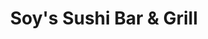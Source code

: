 ---
layout: place
title: "Soy's Sushi Bar & Grill"
permalink: /utah/murray/soy-s-sushi-bar-grill.html
stateAbbr: UT
stateName: Utah
cityName: Murray
seo:
  name: "Soy's Sushi Bar & Grill"
  type: Restaurant
  links: http://www.soysushiutah.com/
description: "Looking for sushi in Murray, Utah? Check out Soy's Sushi Bar & Grill for a delightful Japanese dining experience. Enjoy a variety of sushi and other dishes i..."
place_id: ChIJv6ev8iSKUocRXb51FOz2VlY
photos:
  - name: >-
      places/ChIJv6ev8iSKUocRXb51FOz2VlY/photos/AeeoHcIyIibJ68MRoVCO3hlXkzD0Pc4B7tN9kTNqzRuA61d2jEz09J7YlDH0kwa89743tsi9Y0l8h4_numakGWa1QxAgrKmmeGNhMdCg-wIydwz3OukUv7KgteCI_vEMK-8v2ZhfOmZPGEjPquHsdlhK-0rYIPZTiO_A_2uAenO4eQND9nCVnHNNN9gSZCwTJehgls9BnVQ8k1FaR3hpOfQ7GLcCW_Fb1kkYMPg9mpyQZvfLO0RhUSTuyj3ljCdf1gkIxtkDPNZi0a_aa5aJySU1DLb-cEaucLeo-bi5c0rwfUu2FNJOdjBCxAUrLvPKkljAe8qUB8U2lTO0q2CEpNL2E4cKpa0Mrl_CDy4NE1WWCAClfKhLEVT2eibSM1vn5aVHzTyngCWfOe8uyKJ7I2kAK_ctIjEmIChAyCWNEM0WE0vsTdXM
    widthPx: 4032
    heightPx: 3024
    authorAttributions:
      - displayName: Nathan Hawkes
        uri: https://maps.google.com/maps/contrib/105279642602403919519
        photoUri: >-
          https://lh3.googleusercontent.com/a-/ALV-UjU02KNgpBcQZoPipp4Pp6QBX0kKp6L6nxGoWq_vjEkz5T5I-URU=s100-p-k-no-mo
    flagContentUri: >-
      https://www.google.com/local/imagery/report/?cb_client=maps_api_places.places_api&image_key=!1e10!2sCIHM0ogKEICAgICErsC1-wE&hl=en-US
    googleMapsUri: >-
      https://www.google.com/maps/place//data=!3m4!1e2!3m2!1sCIHM0ogKEICAgICErsC1-wE!2e10!4m2!3m1!1s0x87528a24f2afa7bf:0x5656f6ec1475be5d
  - name: >-
      places/ChIJv6ev8iSKUocRXb51FOz2VlY/photos/AeeoHcIQpzk4IptRQTYCU1I-0BFoG6E9VbF7P3NKXVIHS9YqbQr6AuoDqYnKl1lDjoXKLs9XmaPsSKNxJ7nvE1EYDRkU_rH0t5t675pjlaayvo6TlGtAjHf_MIs15wlTarmBAqaJ9Vj0b8Jje7aEZs72E4sgfj2FcboUK8VRG2FRmeRkTu3tpH2nt1j0sv6lgXnvjC8gqvYWGovVVFVqdjXVh5EJc3-K6ZIH9UvocHYEbeg8E-SPOyC7NNTG5QlgjP9uy1k3ugpHVuT1BTdwXLXPf7y2eKKX0M6_csnwcHvr7V-S1qt0cKskMJmF0H6VWKXhuXrk3KzrmitPiyJR3J3sxSzrvqvK18zIB6WiBGzYEmkPVo3KxYzAfSvr8S0OsfD-eMyKmkJ2dOlDdQARAsOXr3BfkhhaTuRj8a1G1xQG_6sTzYTg
    widthPx: 4800
    heightPx: 3600
    authorAttributions:
      - displayName: J. Ryan Wallace
        uri: https://maps.google.com/maps/contrib/110896426585296796943
        photoUri: >-
          https://lh3.googleusercontent.com/a-/ALV-UjVR-S89K4hP1cScb5cfqRGFViWAoqjhj7x_stJCc_oBXLC_sT78=s100-p-k-no-mo
    flagContentUri: >-
      https://www.google.com/local/imagery/report/?cb_client=maps_api_places.places_api&image_key=!1e10!2sCIHM0ogKEICAgIDX3PqHtwE&hl=en-US
    googleMapsUri: >-
      https://www.google.com/maps/place//data=!3m4!1e2!3m2!1sCIHM0ogKEICAgIDX3PqHtwE!2e10!4m2!3m1!1s0x87528a24f2afa7bf:0x5656f6ec1475be5d
  - name: >-
      places/ChIJv6ev8iSKUocRXb51FOz2VlY/photos/AeeoHcKn4__mN13qRyQd-yHZNNkJLLhEbsdjHvPPqlHuocC5fhQWRwM5-v1TmP6CDWDWXrV5nZmBvuBdwKCTA8-rHw47fH1dL4cqsduXdiCaaXmpN3LxNgEMrIQFD3e_uEltYgThW_cSicK9MNjsNDMkdmHNUYu3F39BHpZwfNSLMM-nVuZsEzjJj7H8RbywNL3v1oeFccd6Rtst9Fz6nuYPR5t_UCp13THy6D5fJFDxdXUXoCGUxKsongPOwVqgBrvQyuV--y2MQTZq0Ep6NkBXL3YhztUJsI3z70Deo7DG-LREI-kBKGG0LyY8qeR-LZBuev-Fva0m_lA1YJ-S0rfC_uFalFNmv7JXQBzfu7rOLv0kZL5E2YCddpjkj0thjLH2W0zvDGryXVOwg-DAb4RXhjKwXYJDJtnhftdQKwSQ2Ra6JQ
    widthPx: 3000
    heightPx: 4000
    authorAttributions:
      - displayName: Pascal Braun
        uri: https://maps.google.com/maps/contrib/114488718732628255493
        photoUri: >-
          https://lh3.googleusercontent.com/a-/ALV-UjVtF2si5Tx6mVz8ccFUac_LmpnnaNFdmfudhbxGSscWiR0G_zqc=s100-p-k-no-mo
    flagContentUri: >-
      https://www.google.com/local/imagery/report/?cb_client=maps_api_places.places_api&image_key=!1e10!2sCIHM0ogKEICAgMCImL31EA&hl=en-US
    googleMapsUri: >-
      https://www.google.com/maps/place//data=!3m4!1e2!3m2!1sCIHM0ogKEICAgMCImL31EA!2e10!4m2!3m1!1s0x87528a24f2afa7bf:0x5656f6ec1475be5d
  - name: >-
      places/ChIJv6ev8iSKUocRXb51FOz2VlY/photos/AeeoHcIjggDpWe9O1_vUUmKbTtNt_sYEh8r66DtYuD6OmikqStZ1sdw1yI5ubPP2tfLJawnW2-L97HBeCvZDcrFXr5ic0q-Q8t7A-wp8jsE0vxQzvej-OD1HmEa0z8VqxxBDdluSJ2fRWaEXvvUZ3uaFtB9WpJEP4LgxHdK4W7MaSf7HJGrtkozJ6Bu03rryQTzyedexak3S_62X2_-qHNLx-ZOeRGMiPZ2vLmwNlLDcVatmx8MU1ifUC-pxZOtqV3FUJ-0g2e7UajEk7Tvc-C6SszQr4UfqhXz7ZeuhG3wPKYXL8-t6Xm0jSZO880Hz3sGgMFR8_9bZcqvr_RjLlWFDncNYDHckYBOuN2erShU8r5CFpI5cfFXJURYHDkHzvWlvaZAJBAZRHUSwPdcrTKtQZDN1JnI3S-tZcRhp5hUtyv-pz8Dh
    widthPx: 4000
    heightPx: 1868
    authorAttributions:
      - displayName: Ofir Michael
        uri: https://maps.google.com/maps/contrib/107126681001984988170
        photoUri: >-
          https://lh3.googleusercontent.com/a-/ALV-UjUwccEqUrkZ-N9mW2eKhQouDutvHyD3V4Hx2Y3uPIWVyiHzeVFR=s100-p-k-no-mo
    flagContentUri: >-
      https://www.google.com/local/imagery/report/?cb_client=maps_api_places.places_api&image_key=!1e10!2sCIHM0ogKEICAgIDfpunepAE&hl=en-US
    googleMapsUri: >-
      https://www.google.com/maps/place//data=!3m4!1e2!3m2!1sCIHM0ogKEICAgIDfpunepAE!2e10!4m2!3m1!1s0x87528a24f2afa7bf:0x5656f6ec1475be5d
  - name: >-
      places/ChIJv6ev8iSKUocRXb51FOz2VlY/photos/AeeoHcIMHzUvGcprm-WTqaqKrOkB5gZlHP_d9kE1GMM_EeB_Fg8ElhWzt9xAzX_a5WXbyA-wHS7iSSydn-7PRNJzkiHfLem6lm0OK1cwLDeo9z1mr5igineEAf1OpSkyZP9EO4S-delkPmiT5ssow-WO1CceMVqg54nzVROYNzJj6y8SZ9IGO7KkwIuDwr-GX4mdp03ZYX8iiAYGnt8TUnjttBe279U5usqoZgZ5x2fJm3PbZfA-Z2GrIptf6RiE2SgDsP_dsWSo78Y8PIeSd7mLHohvxhKbCn2EPxUvXUUDMZlywna2rCpCvZ3JadV-97WsC8QVFiIx8UxaNM9sPu2miJsxhmxZeV34yeOVldqCeIwsbncaFMEh-DuhE7aafxW98ImJ0P37OwKMcacjW29fwBRVQONjD20KpJWxXavT-fvTVdYs
    widthPx: 4080
    heightPx: 3072
    authorAttributions:
      - displayName: Eric Paul Rogers
        uri: https://maps.google.com/maps/contrib/108720371424350991626
        photoUri: >-
          https://lh3.googleusercontent.com/a-/ALV-UjU4V2TLKIEVxVsLx8ZavBTtD_XAW11gRQ08pojIryVh4gScSlWuAQ=s100-p-k-no-mo
    flagContentUri: >-
      https://www.google.com/local/imagery/report/?cb_client=maps_api_places.places_api&image_key=!1e10!2sCIHM0ogKEICAgIC-3u2UhgE&hl=en-US
    googleMapsUri: >-
      https://www.google.com/maps/place//data=!3m4!1e2!3m2!1sCIHM0ogKEICAgIC-3u2UhgE!2e10!4m2!3m1!1s0x87528a24f2afa7bf:0x5656f6ec1475be5d
  - name: >-
      places/ChIJv6ev8iSKUocRXb51FOz2VlY/photos/AeeoHcLLar1sGQ8756jcUdXfjwBBHcGz6EQRsCYz87ybpvcGXnflxCysOxsSKjsf4tDNYtcbyrW3sRR7MjmRg2IbBAWeOZe53Af4D2vJKm8SEMJZJaVEV-vRuYop7PwFtm-LSSeCJecC_DPciKyeVZ6a6orZa5If_0iaA3RamMDERTbPNjZHy8Y5kzfV53OvUrZy51J6Zy1fHTfeG76MKPqJndblmuFjmKwfoT0xECtDaI3bdhGvflo7VkZjObM4MylUuoYXx-8zsO0msIkTW2a2nRygE-fZovhhWnOczpaMlBGoIm_DQPUp4d6HW2y4qfxfMNWDSDDBXPIYd3DL2QmKgqhLjFsa_DctUSEst6xauM_D7tlWLH2kqCfCNc-rKOkQF0KbyzwQj7QdXJ9kbRW9rZo83XBV23QigkZxtiiHRu_n8MBj
    widthPx: 4032
    heightPx: 2268
    authorAttributions:
      - displayName: Christina Beebe
        uri: https://maps.google.com/maps/contrib/116955259890957122431
        photoUri: >-
          https://lh3.googleusercontent.com/a-/ALV-UjXVabwGPFVSeDwU6qEXh2yfPZLJ5H6NdLnr3wHifJ3mrlea5umYtQ=s100-p-k-no-mo
    flagContentUri: >-
      https://www.google.com/local/imagery/report/?cb_client=maps_api_places.places_api&image_key=!1e10!2sCIHM0ogKEICAgICls8n74QE&hl=en-US
    googleMapsUri: >-
      https://www.google.com/maps/place//data=!3m4!1e2!3m2!1sCIHM0ogKEICAgICls8n74QE!2e10!4m2!3m1!1s0x87528a24f2afa7bf:0x5656f6ec1475be5d
  - name: >-
      places/ChIJv6ev8iSKUocRXb51FOz2VlY/photos/AeeoHcIhPlw_7rsRc1ddsmFlg-qg4mg308baQYrUY8ngf6VBHv1yvYAh_mNkWnCl8JUwI1RD5nUgrVYG64OioXYj3Q2oBHVlvtsc1iMjrkDX--MVE4EPTyY7dtmL8G8v_ymkmKDFr_6Esdw48R58X2tCzwl8Q7eS2pEiemcF9MHllK9gl1ZX1T5BqkuMiObVC32vN9p-LNC3923H0dflqPYpLAu_a9r_nwFpRg_tVTwlbhwnH_Kea58fxIGl-lptpRnR2bi02iS1U8eD4W495zEKmJkdbdEqMEPXZAiD3dDodxqJL2N09U3fgUJ5KkbK3raFsccQ-w_8nnZh3KJMEqXM7AwRyzdytCnjex4jj35_LXoXS8Ixn29W5JTszK0xza_3TgPOciQLREBZ8DvQ0iE4jHjQLCIddYFmEPRfKIEwy4CZyhSp
    widthPx: 3024
    heightPx: 4032
    authorAttributions:
      - displayName: Sérgio Ribeiro
        uri: https://maps.google.com/maps/contrib/105689692295786790351
        photoUri: >-
          https://lh3.googleusercontent.com/a-/ALV-UjVbGngliPa8IJYyDPW1MWpTILjpmE1ReIciT0LG8ntPUZzSVt3DsA=s100-p-k-no-mo
    flagContentUri: >-
      https://www.google.com/local/imagery/report/?cb_client=maps_api_places.places_api&image_key=!1e10!2sCIHM0ogKEICAgIC6yYmNlwE&hl=en-US
    googleMapsUri: >-
      https://www.google.com/maps/place//data=!3m4!1e2!3m2!1sCIHM0ogKEICAgIC6yYmNlwE!2e10!4m2!3m1!1s0x87528a24f2afa7bf:0x5656f6ec1475be5d
  - name: >-
      places/ChIJv6ev8iSKUocRXb51FOz2VlY/photos/AeeoHcIlZd9bj58QMqYQN03ROmQMu1g36_tQphvQIM1WToszd9Ouf3ofXYN9Pek4mgs3GcrmIyYVB5vxV57WkRriq6MjYRyXq9Zbn9DIjciespPvJfaGX4m4FQ84ZnnPpCLA7MBKbLvNRDg-i1vk21lK4eXcD5e6Rz-PRNexTeZ2r05dE80bBjlb0wF9ErrcjHZPtjbHVo7931Z8FGfxI0Wr6HD3LqgT7f1wXHKyo5I4EbwP0VG7Z-Cg6uUH4vSyKvK6bx33v2tN2qbNYsxpSnACH0dtCOC_FQactTbiprJyNtxxvJfexM4_GmSYfWMUno9OBJ1Aw1tf3yasEDVcXxsFOEqAeaEu8VLNh-fOWtzdo2DAMQcLQBL07c-rIhRAuJqxmEPIcQrQCARHTIXoC9A1ZX_Q-z7zZpzMMPJge3kPaxdloZhQ
    widthPx: 3072
    heightPx: 4080
    authorAttributions:
      - displayName: Alejandro Martinez
        uri: https://maps.google.com/maps/contrib/112464360933710207799
        photoUri: >-
          https://lh3.googleusercontent.com/a-/ALV-UjXoHD1tVtBSxFFZPkl4rwS7GB-7ca78GZyLXYI9VB0m5pq1QpUs=s100-p-k-no-mo
    flagContentUri: >-
      https://www.google.com/local/imagery/report/?cb_client=maps_api_places.places_api&image_key=!1e10!2sCIHM0ogKEICAgIC_8MnL0gE&hl=en-US
    googleMapsUri: >-
      https://www.google.com/maps/place//data=!3m4!1e2!3m2!1sCIHM0ogKEICAgIC_8MnL0gE!2e10!4m2!3m1!1s0x87528a24f2afa7bf:0x5656f6ec1475be5d
  - name: >-
      places/ChIJv6ev8iSKUocRXb51FOz2VlY/photos/AeeoHcKVERA8KfE93fdwNeSYTphMUTqS2HhdULAwrYhEjG773sUATFHHI6D_O-eWZi1fA-njqVyliqEe1AmR0cZNl39FztZtYxoSbDzNgUWvpDbEUQbc7IM8E5BDxirGCglYPqIU5tqPZZqwVaeFGfUd-g_RoyRi8FWozIBGd7ARylWcyXzXUZ3AjAO4kd9gai1BsplWUeoztcJ41KeFI_Ti_oPdl_rNL6cWkXzQiz2P85DTy7eSTZh7GBHrRMSQ_pOi218YprjRSMUDTKIro8l9Vr4CaDZ3aqidohBNlwUemLRPPg0Nrp43kyntTDjylRSfRrVLjPnPTG89tzDSjO-HojjcJctxC7DhQRt24q0v13hnu4Z2ZbmVWSMDziHNVEd4bLJ5HjE1k1MzomO9nkpkeIvdTVZeyF29V_I3x9T0WEb3N50
    widthPx: 3024
    heightPx: 4032
    authorAttributions:
      - displayName: Mike Dunnell
        uri: https://maps.google.com/maps/contrib/107813986738479653127
        photoUri: >-
          https://lh3.googleusercontent.com/a-/ALV-UjW0VbJNMKK3huVUzGKliKJMnAXXYC5v1R-nozziXYVQN9rj0pPz=s100-p-k-no-mo
    flagContentUri: >-
      https://www.google.com/local/imagery/report/?cb_client=maps_api_places.places_api&image_key=!1e10!2sCIHM0ogKEICAgIDO45ynpgE&hl=en-US
    googleMapsUri: >-
      https://www.google.com/maps/place//data=!3m4!1e2!3m2!1sCIHM0ogKEICAgIDO45ynpgE!2e10!4m2!3m1!1s0x87528a24f2afa7bf:0x5656f6ec1475be5d
  - name: >-
      places/ChIJv6ev8iSKUocRXb51FOz2VlY/photos/AeeoHcI27WdTW72ysf3PB6M-Is-OtYzjOTHOFcNkTOIT9_qOCgJkkesMukw_BAmEGUe5sSEU1LQgo_V-4Re7g2RxAK36ttM1SSN_J2w50Q6M11i3xgn911JSdNyy3VcJOFvDF-dkhoykESHpZkUMr8DJA3LM3E_DEGpUfH9At6SU9lIUQ9GvUwjMT6ZmyqXz3gUIiOA0xQQX2Pw6Zv3_SXsasWiYTvJ48t6A6myaHoG2c6SgU_O8DU8G-RJ6ueFzVk2g0Kbcm0H9GYypxAJrrH0fSyEqip3QrYuZxn6I07JAhqQGFIncd0q1ETQ3BX5Fw6g8HViK_bxolBId6IN86_uHMyAjDJxXxKUKDB7yjsYLmv5HnQZifCs49HM9l6LDPIerRbAK3IrrmT0PKcpqKuSJVBHsZDYdH8WUoQ_mZdfSeo6xsf5H
    widthPx: 3024
    heightPx: 4032
    authorAttributions:
      - displayName: Steve
        uri: https://maps.google.com/maps/contrib/103931953492667446125
        photoUri: >-
          https://lh3.googleusercontent.com/a/ACg8ocJpiIA82J2eAakocJbf1HT6Ll87RzmBSJP8n8g9DJG-6rNvcg=s100-p-k-no-mo
    flagContentUri: >-
      https://www.google.com/local/imagery/report/?cb_client=maps_api_places.places_api&image_key=!1e10!2sCIHM0ogKEICAgIDqtu3_7QE&hl=en-US
    googleMapsUri: >-
      https://www.google.com/maps/place//data=!3m4!1e2!3m2!1sCIHM0ogKEICAgIDqtu3_7QE!2e10!4m2!3m1!1s0x87528a24f2afa7bf:0x5656f6ec1475be5d
address: 4923 State St, Murray, UT 84107, USA
street: 4923 State St
city: Murray
state: UT
zip: '84107'
country: USA
neighborhood: null
latitude: '40.664569'
longitude: '-111.887994'
accessibility_options:
  wheelchairAccessibleParking: true
  wheelchairAccessibleRestroom: true
  wheelchairAccessibleSeating: true
business_status: OPERATIONAL
name: Soy's Sushi Bar & Grill
google_maps_links:
  directionsUri: >-
    https://www.google.com/maps/dir//''/data=!4m7!4m6!1m1!4e2!1m2!1m1!1s0x87528a24f2afa7bf:0x5656f6ec1475be5d!3e0
  placeUri: https://maps.google.com/?cid=6221431429074894429
  writeAReviewUri: >-
    https://www.google.com/maps/place//data=!4m3!3m2!1s0x87528a24f2afa7bf:0x5656f6ec1475be5d!12e1
  reviewsUri: >-
    https://www.google.com/maps/place//data=!4m4!3m3!1s0x87528a24f2afa7bf:0x5656f6ec1475be5d!9m1!1b1
  photosUri: >-
    https://www.google.com/maps/place//data=!4m3!3m2!1s0x87528a24f2afa7bf:0x5656f6ec1475be5d!10e5
primary_type: Sushi Restaurant
opening_hours:
  regular: null
  current: null
secondary_opening_hours:
  regular:
    weekdayDescriptions: null
    type: null
  current:
    weekdayDescriptions: null
    type: null
phone: (801) 290-2764
price_level: PRICE_LEVEL_MODERATE
price_range: $20 &ndash; $30
rating: '4.5'
rating_count: 1146
website: http://www.soysushiutah.com/
reviews: null
parking_options: null
payment_options: null
allow_dogs: null
curbside_pickup: null
delivery: null
dine_in: null
good_for_children: null
good_for_groups: null
good_for_sports: null
live_music: null
menu_for_children: null
outdoor_seating: null
reservable: null
restroom: null
serves_beer: null
serves_breakfast: null
serves_brunch: null
serves_cocktails: null
serves_coffee: null
serves_dinner: null
serves_dessert: null
serves_lunch: null
serves_vegetarian_food: null
serves_wine: null
takeout: null
summary: null

---